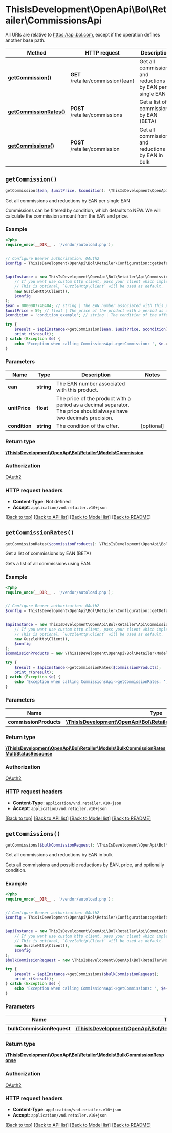 # ThisIsDevelopment\OpenApi\Bol\Retailer\CommissionsApi

All URIs are relative to https://api.bol.com, except if the operation defines another base path.

| Method | HTTP request | Description |
| ------------- | ------------- | ------------- |
| [**getCommission()**](CommissionsApi.md#getCommission) | **GET** /retailer/commission/{ean} | Get all commissions and reductions by EAN per single EAN |
| [**getCommissionRates()**](CommissionsApi.md#getCommissionRates) | **POST** /retailer/commissions | Get a list of commissions by EAN (BETA) |
| [**getCommissions()**](CommissionsApi.md#getCommissions) | **POST** /retailer/commission | Get all commissions and reductions by EAN in bulk |


## `getCommission()`

```php
getCommission($ean, $unitPrice, $condition): \ThisIsDevelopment\OpenApi\Bol\Retailer\Models\Commission
```

Get all commissions and reductions by EAN per single EAN

Commissions can be filtered by condition, which defaults to NEW. We will calculate the commission amount from the EAN and price.

### Example

```php
<?php
require_once(__DIR__ . '/vendor/autoload.php');


// Configure Bearer authorization: OAuth2
$config = ThisIsDevelopment\OpenApi\Bol\Retailer\Configuration::getDefaultConfiguration()->setAccessToken('YOUR_ACCESS_TOKEN');


$apiInstance = new ThisIsDevelopment\OpenApi\Bol\Retailer\Api\CommissionsApi(
    // If you want use custom http client, pass your client which implements `GuzzleHttp\ClientInterface`.
    // This is optional, `GuzzleHttp\Client` will be used as default.
    new GuzzleHttp\Client(),
    $config
);
$ean = 0000007740404; // string | The EAN number associated with this product.
$unitPrice = 59; // float | The price of the product with a period as a decimal separator. The price should always have two decimals precision.
$condition = 'condition_example'; // string | The condition of the offer.

try {
    $result = $apiInstance->getCommission($ean, $unitPrice, $condition);
    print_r($result);
} catch (Exception $e) {
    echo 'Exception when calling CommissionsApi->getCommission: ', $e->getMessage(), PHP_EOL;
}
```

### Parameters

| Name | Type | Description  | Notes |
| ------------- | ------------- | ------------- | ------------- |
| **ean** | **string**| The EAN number associated with this product. | |
| **unitPrice** | **float**| The price of the product with a period as a decimal separator. The price should always have two decimals precision. | |
| **condition** | **string**| The condition of the offer. | [optional] |

### Return type

[**\ThisIsDevelopment\OpenApi\Bol\Retailer\Models\Commission**](../Model/Commission.md)

### Authorization

[OAuth2](../../README.md#OAuth2)

### HTTP request headers

- **Content-Type**: Not defined
- **Accept**: `application/vnd.retailer.v10+json`

[[Back to top]](#) [[Back to API list]](../../README.md#endpoints)
[[Back to Model list]](../../README.md#models)
[[Back to README]](../../README.md)

## `getCommissionRates()`

```php
getCommissionRates($commissionProducts): \ThisIsDevelopment\OpenApi\Bol\Retailer\Models\BulkCommissionRatesMultiStatusResponse
```

Get a list of commissions by EAN (BETA)

Gets a list of all commissions using EAN.

### Example

```php
<?php
require_once(__DIR__ . '/vendor/autoload.php');


// Configure Bearer authorization: OAuth2
$config = ThisIsDevelopment\OpenApi\Bol\Retailer\Configuration::getDefaultConfiguration()->setAccessToken('YOUR_ACCESS_TOKEN');


$apiInstance = new ThisIsDevelopment\OpenApi\Bol\Retailer\Api\CommissionsApi(
    // If you want use custom http client, pass your client which implements `GuzzleHttp\ClientInterface`.
    // This is optional, `GuzzleHttp\Client` will be used as default.
    new GuzzleHttp\Client(),
    $config
);
$commissionProducts = new \ThisIsDevelopment\OpenApi\Bol\Retailer\Models\CommissionProducts(); // \ThisIsDevelopment\OpenApi\Bol\Retailer\Models\CommissionProducts

try {
    $result = $apiInstance->getCommissionRates($commissionProducts);
    print_r($result);
} catch (Exception $e) {
    echo 'Exception when calling CommissionsApi->getCommissionRates: ', $e->getMessage(), PHP_EOL;
}
```

### Parameters

| Name | Type | Description  | Notes |
| ------------- | ------------- | ------------- | ------------- |
| **commissionProducts** | [**\ThisIsDevelopment\OpenApi\Bol\Retailer\Models\CommissionProducts**](../Model/CommissionProducts.md)|  | |

### Return type

[**\ThisIsDevelopment\OpenApi\Bol\Retailer\Models\BulkCommissionRatesMultiStatusResponse**](../Model/BulkCommissionRatesMultiStatusResponse.md)

### Authorization

[OAuth2](../../README.md#OAuth2)

### HTTP request headers

- **Content-Type**: `application/vnd.retailer.v10+json`
- **Accept**: `application/vnd.retailer.v10+json`

[[Back to top]](#) [[Back to API list]](../../README.md#endpoints)
[[Back to Model list]](../../README.md#models)
[[Back to README]](../../README.md)

## `getCommissions()`

```php
getCommissions($bulkCommissionRequest): \ThisIsDevelopment\OpenApi\Bol\Retailer\Models\BulkCommissionResponse
```

Get all commissions and reductions by EAN in bulk

Gets all commissions and possible reductions by EAN, price, and optionally condition.

### Example

```php
<?php
require_once(__DIR__ . '/vendor/autoload.php');


// Configure Bearer authorization: OAuth2
$config = ThisIsDevelopment\OpenApi\Bol\Retailer\Configuration::getDefaultConfiguration()->setAccessToken('YOUR_ACCESS_TOKEN');


$apiInstance = new ThisIsDevelopment\OpenApi\Bol\Retailer\Api\CommissionsApi(
    // If you want use custom http client, pass your client which implements `GuzzleHttp\ClientInterface`.
    // This is optional, `GuzzleHttp\Client` will be used as default.
    new GuzzleHttp\Client(),
    $config
);
$bulkCommissionRequest = new \ThisIsDevelopment\OpenApi\Bol\Retailer\Models\BulkCommissionRequest(); // \ThisIsDevelopment\OpenApi\Bol\Retailer\Models\BulkCommissionRequest

try {
    $result = $apiInstance->getCommissions($bulkCommissionRequest);
    print_r($result);
} catch (Exception $e) {
    echo 'Exception when calling CommissionsApi->getCommissions: ', $e->getMessage(), PHP_EOL;
}
```

### Parameters

| Name | Type | Description  | Notes |
| ------------- | ------------- | ------------- | ------------- |
| **bulkCommissionRequest** | [**\ThisIsDevelopment\OpenApi\Bol\Retailer\Models\BulkCommissionRequest**](../Model/BulkCommissionRequest.md)|  | |

### Return type

[**\ThisIsDevelopment\OpenApi\Bol\Retailer\Models\BulkCommissionResponse**](../Model/BulkCommissionResponse.md)

### Authorization

[OAuth2](../../README.md#OAuth2)

### HTTP request headers

- **Content-Type**: `application/vnd.retailer.v10+json`
- **Accept**: `application/vnd.retailer.v10+json`

[[Back to top]](#) [[Back to API list]](../../README.md#endpoints)
[[Back to Model list]](../../README.md#models)
[[Back to README]](../../README.md)

